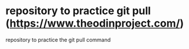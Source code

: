 # repository to practice git pull (https://www.theodinproject.com/)
repository to practice the git pull command
